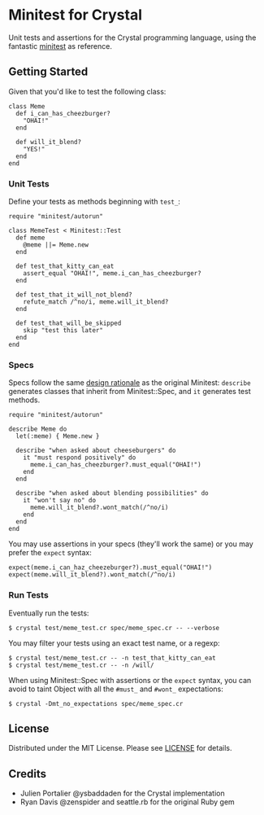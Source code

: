 # Minitest for Crystal

Unit tests and assertions for the Crystal programming language, using the
fantastic [minitest](https://github.com/seattlerb/minitest) as reference.

## Getting Started

Given that you'd like to test the following class:

```crystal
class Meme
  def i_can_has_cheezburger?
    "OHAI!"
  end

  def will_it_blend?
    "YES!"
  end
end
```

### Unit Tests

Define your tests as methods beginning with `test_`:

```crystal
require "minitest/autorun"

class MemeTest < Minitest::Test
  def meme
    @meme ||= Meme.new
  end

  def test_that_kitty_can_eat
    assert_equal "OHAI!", meme.i_can_has_cheezburger?
  end

  def test_that_it_will_not_blend?
    refute_match /^no/i, meme.will_it_blend?
  end

  def test_that_will_be_skipped
    skip "test this later"
  end
end
```

### Specs

Specs follow the same
[design rationale](https://github.com/seattlerb/minitest/blob/master/design_rationale.rb)
as the original Minitest: `describe` generates classes that inherit from
Minitest::Spec, and `it` generates test methods.

```crystal
require "minitest/autorun"

describe Meme do
  let(:meme) { Meme.new }

  describe "when asked about cheeseburgers" do
    it "must respond positively" do
      meme.i_can_has_cheezburger?.must_equal("OHAI!")
    end
  end

  describe "when asked about blending possibilities" do
    it "won't say no" do
      meme.will_it_blend?.wont_match(/^no/i)
    end
  end
end
```

You may use assertions in your specs (they'll work the same) or you may prefer the `expect` syntax:

```crystal
expect(meme.i_can_haz_cheezeburger?).must_equal("OHAI!")
expect(meme.will_it_blend?).wont_match(/^no/i)
```

### Run Tests

Eventually run the tests:

```
$ crystal test/meme_test.cr spec/meme_spec.cr -- --verbose
```

You may filter your tests using an exact test name, or a regexp:

```
$ crystal test/meme_test.cr -- -n test_that_kitty_can_eat
$ crystal test/meme_test.cr -- -n /will/
```

When using Minitest::Spec with assertions or the `expect` syntax, you can avoid to taint Object with all the `#must_` and `#wont_` expectations:

```
$ crystal -Dmt_no_expectations spec/meme_spec.cr
```

## License

Distributed under the MIT License. Please see
[LICENSE](https://github.com/ysbaddaden/minitest.cr/tree/master/LICENSE) for details.

## Credits

- Julien Portalier @ysbaddaden for the Crystal implementation
- Ryan Davis @zenspider and seattle.rb for the original Ruby gem
